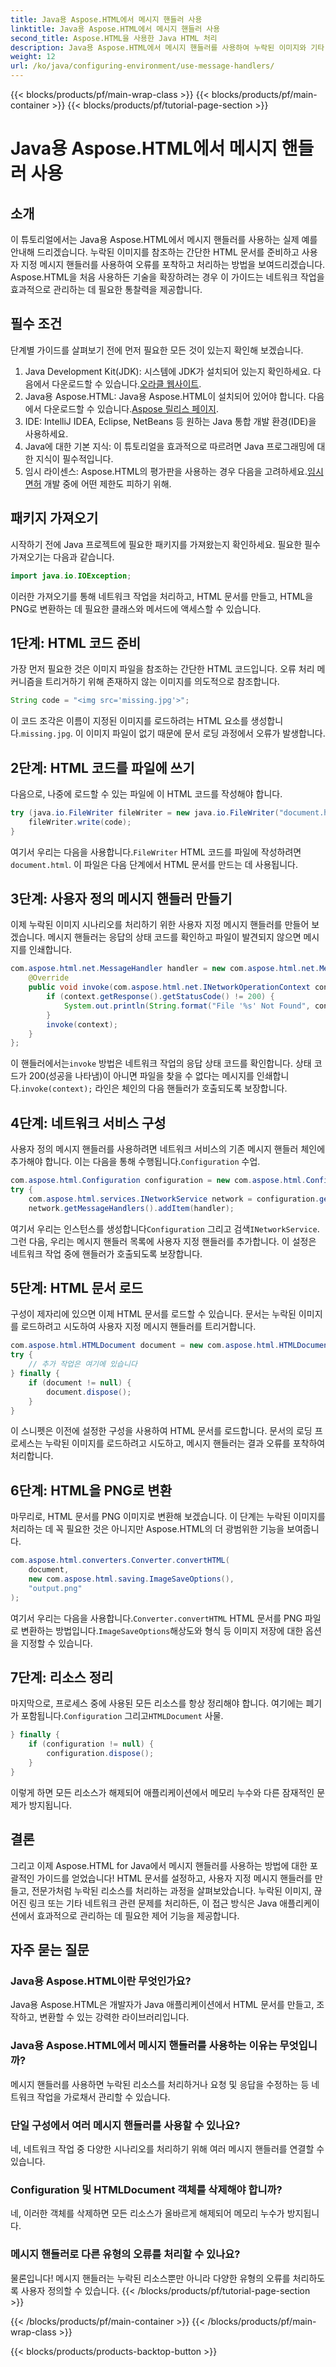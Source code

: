 ```yaml
---
title: Java용 Aspose.HTML에서 메시지 핸들러 사용
linktitle: Java용 Aspose.HTML에서 메시지 핸들러 사용
second_title: Aspose.HTML을 사용한 Java HTML 처리
description: Java용 Aspose.HTML에서 메시지 핸들러를 사용하여 누락된 이미지와 기타 네트워크 작업을 효과적으로 처리하는 방법을 알아보세요.
weight: 12
url: /ko/java/configuring-environment/use-message-handlers/
---
```


{{< blocks/products/pf/main-wrap-class >}}
{{< blocks/products/pf/main-container >}}
{{< blocks/products/pf/tutorial-page-section >}}

# Java용 Aspose.HTML에서 메시지 핸들러 사용

## 소개
이 튜토리얼에서는 Java용 Aspose.HTML에서 메시지 핸들러를 사용하는 실제 예를 안내해 드리겠습니다. 누락된 이미지를 참조하는 간단한 HTML 문서를 준비하고 사용자 지정 메시지 핸들러를 사용하여 오류를 포착하고 처리하는 방법을 보여드리겠습니다. Aspose.HTML을 처음 사용하든 기술을 확장하려는 경우 이 가이드는 네트워크 작업을 효과적으로 관리하는 데 필요한 통찰력을 제공합니다.
## 필수 조건
단계별 가이드를 살펴보기 전에 먼저 필요한 모든 것이 있는지 확인해 보겠습니다.
1.  Java Development Kit(JDK): 시스템에 JDK가 설치되어 있는지 확인하세요. 다음에서 다운로드할 수 있습니다.[오라클 웹사이트](https://www.oracle.com/java/technologies/javase-downloads.html).
2.  Java용 Aspose.HTML: Java용 Aspose.HTML이 설치되어 있어야 합니다. 다음에서 다운로드할 수 있습니다.[Aspose 릴리스 페이지](https://releases.aspose.com/html/java/).
3. IDE: IntelliJ IDEA, Eclipse, NetBeans 등 원하는 Java 통합 개발 환경(IDE)을 사용하세요.
4. Java에 대한 기본 지식: 이 튜토리얼을 효과적으로 따르려면 Java 프로그래밍에 대한 지식이 필수적입니다.
5.  임시 라이센스: Aspose.HTML의 평가판을 사용하는 경우 다음을 고려하세요.[임시 면허](https://purchase.aspose.com/temporary-license/) 개발 중에 어떤 제한도 피하기 위해.

## 패키지 가져오기
시작하기 전에 Java 프로젝트에 필요한 패키지를 가져왔는지 확인하세요. 필요한 필수 가져오기는 다음과 같습니다.
```java
import java.io.IOException;
```
이러한 가져오기를 통해 네트워크 작업을 처리하고, HTML 문서를 만들고, HTML을 PNG로 변환하는 데 필요한 클래스와 메서드에 액세스할 수 있습니다.

## 1단계: HTML 코드 준비
가장 먼저 필요한 것은 이미지 파일을 참조하는 간단한 HTML 코드입니다. 오류 처리 메커니즘을 트리거하기 위해 존재하지 않는 이미지를 의도적으로 참조합니다.
```java
String code = "<img src='missing.jpg'>";
```
 이 코드 조각은 이름이 지정된 이미지를 로드하려는 HTML 요소를 생성합니다.`missing.jpg`. 이 이미지 파일이 없기 때문에 문서 로딩 과정에서 오류가 발생합니다.
## 2단계: HTML 코드를 파일에 쓰기
다음으로, 나중에 로드할 수 있는 파일에 이 HTML 코드를 작성해야 합니다.
```java
try (java.io.FileWriter fileWriter = new java.io.FileWriter("document.html")) {
    fileWriter.write(code);
}
```
 여기서 우리는 다음을 사용합니다.`FileWriter` HTML 코드를 파일에 작성하려면`document.html`. 이 파일은 다음 단계에서 HTML 문서를 만드는 데 사용됩니다.
## 3단계: 사용자 정의 메시지 핸들러 만들기
이제 누락된 이미지 시나리오를 처리하기 위한 사용자 지정 메시지 핸들러를 만들어 보겠습니다. 메시지 핸들러는 응답의 상태 코드를 확인하고 파일이 발견되지 않으면 메시지를 인쇄합니다.
```java
com.aspose.html.net.MessageHandler handler = new com.aspose.html.net.MessageHandler() {
    @Override
    public void invoke(com.aspose.html.net.INetworkOperationContext context) {
        if (context.getResponse().getStatusCode() != 200) {
            System.out.println(String.format("File '%s' Not Found", context.getRequest().getRequestUri().toString()));
        }
        invoke(context);
    }
};
```
 이 핸들러에서는`invoke` 방법은 네트워크 작업의 응답 상태 코드를 확인합니다. 상태 코드가 200(성공을 나타냄)이 아니면 파일을 찾을 수 없다는 메시지를 인쇄합니다.`invoke(context);` 라인은 체인의 다음 핸들러가 호출되도록 보장합니다.
## 4단계: 네트워크 서비스 구성
 사용자 정의 메시지 핸들러를 사용하려면 네트워크 서비스의 기존 메시지 핸들러 체인에 추가해야 합니다. 이는 다음을 통해 수행됩니다.`Configuration` 수업.
```java
com.aspose.html.Configuration configuration = new com.aspose.html.Configuration();
try {
    com.aspose.html.services.INetworkService network = configuration.getService(com.aspose.html.services.INetworkService.class);
    network.getMessageHandlers().addItem(handler);
```
여기서 우리는 인스턴스를 생성합니다`Configuration` 그리고 검색`INetworkService`. 그런 다음, 우리는 메시지 핸들러 목록에 사용자 지정 핸들러를 추가합니다. 이 설정은 네트워크 작업 중에 핸들러가 호출되도록 보장합니다.
## 5단계: HTML 문서 로드
구성이 제자리에 있으면 이제 HTML 문서를 로드할 수 있습니다. 문서는 누락된 이미지를 로드하려고 시도하여 사용자 지정 메시지 핸들러를 트리거합니다.
```java
com.aspose.html.HTMLDocument document = new com.aspose.html.HTMLDocument("document.html", configuration);
try {
    // 추가 작업은 여기에 있습니다
} finally {
    if (document != null) {
        document.dispose();
    }
}
```
이 스니펫은 이전에 설정한 구성을 사용하여 HTML 문서를 로드합니다. 문서의 로딩 프로세스는 누락된 이미지를 로드하려고 시도하고, 메시지 핸들러는 결과 오류를 포착하여 처리합니다.
## 6단계: HTML을 PNG로 변환
마무리로, HTML 문서를 PNG 이미지로 변환해 보겠습니다. 이 단계는 누락된 이미지를 처리하는 데 꼭 필요한 것은 아니지만 Aspose.HTML의 더 광범위한 기능을 보여줍니다.
```java
com.aspose.html.converters.Converter.convertHTML(
    document,
    new com.aspose.html.saving.ImageSaveOptions(),
    "output.png"
);
```
 여기서 우리는 다음을 사용합니다.`Converter.convertHTML` HTML 문서를 PNG 파일로 변환하는 방법입니다.`ImageSaveOptions`해상도와 형식 등 이미지 저장에 대한 옵션을 지정할 수 있습니다.
## 7단계: 리소스 정리
 마지막으로, 프로세스 중에 사용된 모든 리소스를 항상 정리해야 합니다. 여기에는 폐기가 포함됩니다.`Configuration` 그리고`HTMLDocument` 사물.
```java
} finally {
    if (configuration != null) {
        configuration.dispose();
    }
}
```
이렇게 하면 모든 리소스가 해제되어 애플리케이션에서 메모리 누수와 다른 잠재적인 문제가 방지됩니다.

## 결론
그리고 이제 Aspose.HTML for Java에서 메시지 핸들러를 사용하는 방법에 대한 포괄적인 가이드를 얻었습니다! HTML 문서를 설정하고, 사용자 지정 메시지 핸들러를 만들고, 전문가처럼 누락된 리소스를 처리하는 과정을 살펴보았습니다. 누락된 이미지, 끊어진 링크 또는 기타 네트워크 관련 문제를 처리하든, 이 접근 방식은 Java 애플리케이션에서 효과적으로 관리하는 데 필요한 제어 기능을 제공합니다.

## 자주 묻는 질문
### Java용 Aspose.HTML이란 무엇인가요?
Java용 Aspose.HTML은 개발자가 Java 애플리케이션에서 HTML 문서를 만들고, 조작하고, 변환할 수 있는 강력한 라이브러리입니다.
### Java용 Aspose.HTML에서 메시지 핸들러를 사용하는 이유는 무엇입니까?
메시지 핸들러를 사용하면 누락된 리소스를 처리하거나 요청 및 응답을 수정하는 등 네트워크 작업을 가로채서 관리할 수 있습니다.
### 단일 구성에서 여러 메시지 핸들러를 사용할 수 있나요?
네, 네트워크 작업 중 다양한 시나리오를 처리하기 위해 여러 메시지 핸들러를 연결할 수 있습니다.
### Configuration 및 HTMLDocument 객체를 삭제해야 합니까?
네, 이러한 객체를 삭제하면 모든 리소스가 올바르게 해제되어 메모리 누수가 방지됩니다.
### 메시지 핸들러로 다른 유형의 오류를 처리할 수 있나요?
물론입니다! 메시지 핸들러는 누락된 리소스뿐만 아니라 다양한 유형의 오류를 처리하도록 사용자 정의할 수 있습니다.
{{< /blocks/products/pf/tutorial-page-section >}}

{{< /blocks/products/pf/main-container >}}
{{< /blocks/products/pf/main-wrap-class >}}

{{< blocks/products/products-backtop-button >}}
